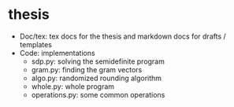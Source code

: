 # thesis

+ Doc/tex: tex docs for the thesis and markdown docs for drafts / templates
+ Code: implementations
	+ sdp.py: solving the semidefinite program
	+ gram.py: finding the gram vectors
	+ algo.py: randomized rounding algorithm
	+ whole.py: whole program
	+ operations.py: some common operations
